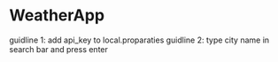 # WeatherApp
guidline 1: add  api_key to local.proparaties 
guidline 2: type city name in search bar and press enter
